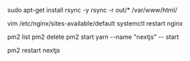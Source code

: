 sudo apt-get install rsync -y
rsync -r out/* /var/www/html/

vim /etc/nginx/sites-available/default
systemctl restart nginx

pm2 list
pm2 delete
pm2 start yarn --name "nextjs" -- start

pm2 restart nextjs
